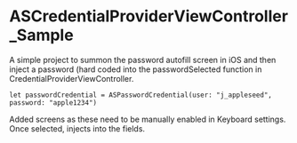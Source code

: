 # ASCredentialProviderViewController_Sample

A simple project to summon the password autofill screen in iOS and then inject a password (hard coded into the passwordSelected function in CredentialProviderViewController. 

`let passwordCredential = ASPasswordCredential(user: "j_appleseed", password: "apple1234")`

Added screens as these need to be manually enabled in Keyboard settings. Once selected, injects into the fields.
